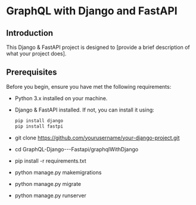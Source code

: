 # GraphQL with Django and FastAPI

## Introduction

This Django & FastAPI project is designed to [provide a brief description of what your project does].

## Prerequisites

Before you begin, ensure you have met the following requirements:

- Python 3.x installed on your machine.
- Django & FastAPI installed. If not, you can install it using:

   ```bash
   pip install django
   pip install fastpi

- git clone https://github.com/yourusername/your-django-project.git
- cd GraphQL-Django---Fastapi/graphqlWithDjango
- pip install -r requirements.txt
- python manage.py makemigrations
- python manage.py migrate
- python manage.py runserver






